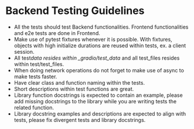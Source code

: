 # Backend Testing Guidelines

- All the tests should test Backend functionalities. Frontend functionalities and e2e tests are done in Frontend.
- Make use of pytest fixtures whenever it is possible. With fixtures, objects with high initialize durations are reused within tests, ex. a client session.
- All test*data resides within \_gradio/test_data* and all test_files resides within test/test_files.
- When doing network operations do not forget to make use of async to make tests faster.
- Have clear class and function naming within the tests.
- Short descriptions within test functions are great.
- Library function docstrings is expected to contain an example, please add missing docstrings to the library while you are writing tests the related function.
- Library docstring examples and descriptions are expected to align with tests, please fix divergent tests and library docstrings.
